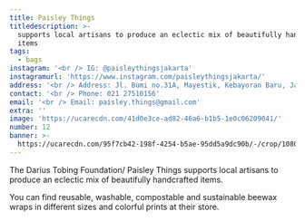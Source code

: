 ```yaml
---
title: Paisley Things
titledescription: >-
  supports local artisans to produce an eclectic mix of beautifully handcrafted
  items
tags:
  - bags
instagram: '<br /> IG: @paisleythingsjakarta'
instagramurl: 'https://www.instagram.com/paisleythingsjakarta/'
address: '<br /> Address: Jl. Bumi no.31A, Mayestik, Kebayoran Baru, Jakarta.'
contact: '<br /> Phone: 021 27510156'
email: '<br /> Email: paisley.things@gmail.com'
extra: ''
image: 'https://ucarecdn.com/41d0e3ce-ad82-46a6-b1b5-1e0c06209041/'
number: 12
banner: >-
  https://ucarecdn.com/95f7cb42-198f-4254-b5ae-95dd5a9dc90b/-/crop/1080x617/0,387/-/preview/
---
```

The Darius Tobing Foundation/ Paisley Things supports local artisans to produce an eclectic mix of beautifully handcrafted items.

You can find reusable, washable, compostable and sustainable beewax wraps in different sizes and colorful prints at their store.

